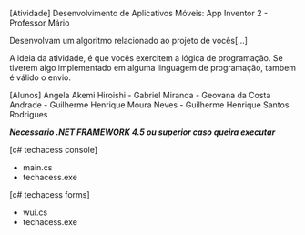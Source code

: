 [Atividade]
Desenvolvimento de Aplicativos Móveis: App Inventor 2 - Professor Mário

Desenvolvam um algoritmo relacionado ao projeto de vocês[...] 

A ideia da atividade, é que vocês exercitem a lógica de programação. 
Se tiverem algo implementado em alguma linguagem de programação, 
tambem é válido o envio.

[Alunos] 
Angela Akemi Hiroishi - Gabriel Miranda - Geovana da Costa Andrade - 
Guilherme Henrique Moura Neves - Guilherme Henrique Santos Rodrigues

***Necessario .NET FRAMEWORK 4.5 ou superior caso queira executar***

[c# techacess console]
- main.cs
- techacess.exe

[c# techacess forms]
- wui.cs
- techacess.exe




